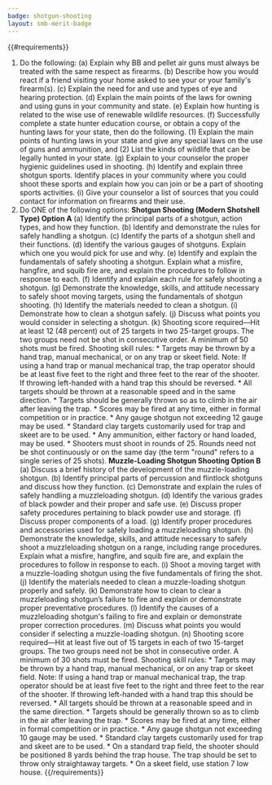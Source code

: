 ```yaml
---
badge: shotgun-shooting
layout: smb-merit-badge
---
```


{{#requirements}}
1. Do the following:
    (a) Explain why BB and pellet air guns must always be treated with the same respect as firearms.
    (b) Describe how you would react if a friend visiting your home asked to see your or your family's firearm(s).
    (c) Explain the need for and use and types of eye and hearing protection.
    (d) Explain the main points of the laws for owning and using guns in your community and state.
    (e) Explain how hunting is related to the wise use of renewable wildlife resources.
    (f) Successfully complete a state hunter education course, or obtain a copy of the hunting laws for your state, then do the following.
        (1) Explain the main points of hunting laws in your state and give any special laws on the use of guns and ammunition, and
        (2) List the kinds of wildlife that can be legally hunted in your state.
    (g) Explain to your counselor the proper hygienic guidelines used in shooting.
    (h) Identify and explain three shotgun sports. Identify places in your community where you could shoot these sports and explain how you can join or be a part of shooting sports activities.
    (i) Give your counselor a list of sources that you could contact for information on firearms and their use.
2. Do ONE of the following options:
    **Shotgun Shooting (Modern Shotshell Type) Option A**
    (a) Identify the principal parts of a shotgun, action types, and how they function.
    (b) Identify and demonstrate the rules for safely handling a shotgun.
    (c) Identify the parts of a shotgun shell and their functions.
    (d) Identify the various gauges of shotguns. Explain which one you would pick for use and why.
    (e) Identify and explain the fundamentals of safely shooting a shotgun. Explain what a misfire, hangfire, and squib fire are, and explain the procedures to follow in response to each.
    (f) Identify and explain each rule for safely shooting a shotgun.
    (g) Demonstrate the knowledge, skills, and attitude necessary to safely shoot moving targets, using the fundamentals of shotgun shooting.
    (h) Identify the materials needed to clean a shotgun.
    (i) Demonstrate how to clean a shotgun safely.
    (j) Discuss what points you would consider in selecting a shotgun.
    (k) Shooting score required—Hit at least 12 (48 percent) out of 25 targets in two 25-target groups. The two groups need not be shot in consecutive order. A minimum of 50 shots must be fired.
        Shooting skill rules:
        * Targets may be thrown by a hand trap, manual mechanical, or on any trap or skeet field. Note: If using a hand trap or manual mechanical trap, the trap operator should be at least five feet to the right and three feet to the rear of the shooter. If throwing left-handed with a hand trap this should be reversed.
        * All targets should be thrown at a reasonable speed and in the same direction.
        * Targets should be generally thrown so as to climb in the air after leaving the trap.
        * Scores may be fired at any time, either in formal competition or in practice.
        * Any gauge shotgun not exceeding 12 gauge may be used.
        * Standard clay targets customarily used for trap and skeet are to be used.
        * Any ammunition, either factory or hand loaded, may be used.
        * Shooters must shoot in rounds of 25. Rounds need not be shot continuously or on the same day (the term "round" refers to a single series of 25 shots).
    **Muzzle-Loading Shotgun Shooting Option B**
    (a) Discuss a brief history of the development of the muzzle-loading shotgun.
    (b) Identify principal parts of percussion and flintlock shotguns and discuss how they function.
    (c) Demonstrate and explain the rules of safely handling a muzzleloading shotgun.
    (d) Identify the various grades of black powder and their proper and safe use.
    (e) Discuss proper safety procedures pertaining to black powder use and storage.
    (f) Discuss proper components of a load.
    (g) Identify proper procedures and accessories used for safely loading a muzzleloading shotgun.
    (h) Demonstrate the knowledge, skills, and attitude necessary to safely shoot a muzzleloading shotgun on a range, including range procedures. Explain what a misfire, hangfire, and squib fire are, and explain the procedures to follow in response to each.
    (i) Shoot a moving target with a muzzle-loading shotgun using the five fundamentals of firing the shot.
    (j) Identify the materials needed to clean a muzzle-loading shotgun properly and safely.
    (k) Demonstrate how to clean to clear a muzzleloading shotgun’s failure to fire and explain or demonstrate proper preventative procedures.
    (l) Identify the causes of a muzzleloading shotgun's failing to fire and explain or demonstrate proper correction procedures.
    (m) Discuss what points you would consider if selecting a muzzle-loading shotgun.
    (n) Shooting score required—Hit at least five out of 15 targets in each of two 15-target groups. The two groups need not be shot in consecutive order. A minimum of 30 shots must be fired.
        Shooting skill rules:
        * Targets may be thrown by a hand trap, manual mechanical, or on any trap or skeet field. Note: If using a hand trap or manual mechanical trap, the trap operator should be at least five feet to the right and three feet to the rear of the shooter. If throwing left-handed with a hand trap this should be reversed.
        * All targets should be thrown at a reasonable speed and in the same direction.
        * Targets should be generally thrown so as to climb in the air after leaving the trap.
        * Scores may be fired at any time, either in formal competition or in practice.
        * Any gauge shotgun not exceeding 10 gauge may be used.
        * Standard clay targets customarily used for trap and skeet are to be used.
        * On a standard trap field, the shooter should be positioned 8 yards behind the trap house. The trap should be set to throw only straightaway targets.
        * On a skeet field, use station 7 low house.
{{/requirements}}
